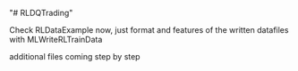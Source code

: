 "# RLDQTrading" 

Check RLDataExample now, just format and features of the written datafiles with MLWriteRLTrainData

additional files coming step by step
